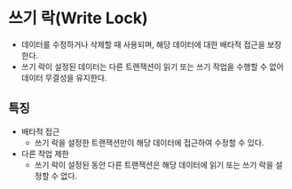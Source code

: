 # 쓰기 락(Write Lock)
- 데이터를 수정하거나 삭제할 때 사용되며, 해당 데이터에 대한 배타적 접근을 보장한다.
- 쓰기 락이 설정된 데이터는 다른 트랜잭션이 읽기 또는 쓰기 작업을 수행할 수 없어 데이터 무결성을 유지한다.
## 특징
- 배타적 접근
	- 쓰기 락을 설정한 트랜잭션만이 해당 데이터에 접근하여 수정할 수 있다.
- 다른 작업 제한
	- 쓰기 락이 설정된 동안 다른 트랜잭션은 해당 데이터에 읽기 또는 쓰기 락을 설정할 수 없다.